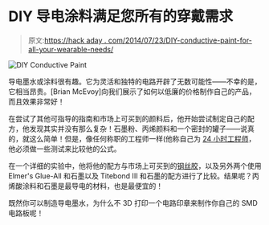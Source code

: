# DIY 导电涂料满足您所有的穿戴需求

> 原文:[https://hack aday . com/2014/07/23/DIY-conductive-paint-for-all-your-wearable-needs/](https://hackaday.com/2014/07/23/diy-conductive-paint-for-all-your-wearable-needs/)

![DIY Conductive Paint](../Images/3e506b084ad82fffb4b766a448ea7880.png)

导电墨水或涂料很有趣。它为灵活和独特的电路开辟了无数可能性——不幸的是，它相当昂贵。[Brian McEvoy]向我们展示了如何以低廉的价格制作自己的产品，而且效果非常好！

在尝试了其他可指导的指南和市场上可买到的颜料后，他开始尝试制定自己的配方，他发现其实并没有那么复杂！石墨粉、丙烯颜料和一个密封的罐子——说真的，就这么简单！但是，像任何称职的工程师一样(他称自己为 [24 小时工程师](http://24hourengineer.blogspot.ca/)，他必须做一些测试来比较他的公式。

在一个详细的实验中，他将他的配方与市场上可买到的[钢丝胶](http://www.thinkgeek.com/product/b70c/?srp=2)，以及另外两个使用 Elmer's Glue-All 和石墨以及 Titebond III 和石墨的配方进行了比较。结果呢？丙烯酸涂料和石墨是最导电的材料，也是最便宜的！

既然你可以制造导电墨水，为什么不 3D 打印一个电路印章来制作你自己的 SMD 电路板呢！